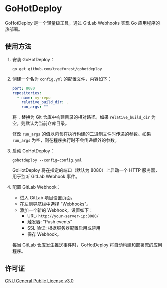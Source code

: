# GoHotDeploy

GoHotDeploy 是一个轻量级工具，通过 GitLab Webhooks 实现 Go 应用程序的热部署。

## 使用方法

1. 安装 GoHotDeploy：

   ```shell
   go get github.com/treeforest/gohotdeploy
   ```

2. 创建一个名为 `config.yml` 的配置文件，内容如下：

   ```yaml
   port: 8080
   repositories:
     - name: my-repo
       relative_build_dir: .
       run_args: ""
   ```

   将 `.` 替换为 Git 仓库中构建目录的相对路径。如果 `relative_build_dir` 为空，则默认为当前仓库目录。

   修改 `run_args` 的值以包含在执行构建的二进制文件时传递的参数。如果 `run_args` 为空，则在程序执行时不会传递额外的参数。

3. 启动 GoHotDeploy：

   ```shell
   gohotdeploy --config=config.yml
   ```

   GoHotDeploy 将在指定的端口（默认为 8080）上启动一个 HTTP 服务器，用于监听 GitLab Webhook 事件。

4. 配置 GitLab Webhook：

   - 进入 GitLab 项目设置页面。
   - 在左侧导航栏中选择 "Webhooks"。
   - 添加一个新的 Webhook，设置如下：
     - URL: `http://your-server-ip:8080/`
     - 触发器: "Push events"
     - SSL 验证: 根据服务器配置启用或禁用
     - 保存 Webhook。

   每当 GitLab 仓库发生推送事件时，GoHotDeploy 将自动构建和部署您的应用程序。

## 许可证

[GNU General Public License v3.0](https://github.com/cosmtrek/air/blob/v1.40.4/LICENSE)